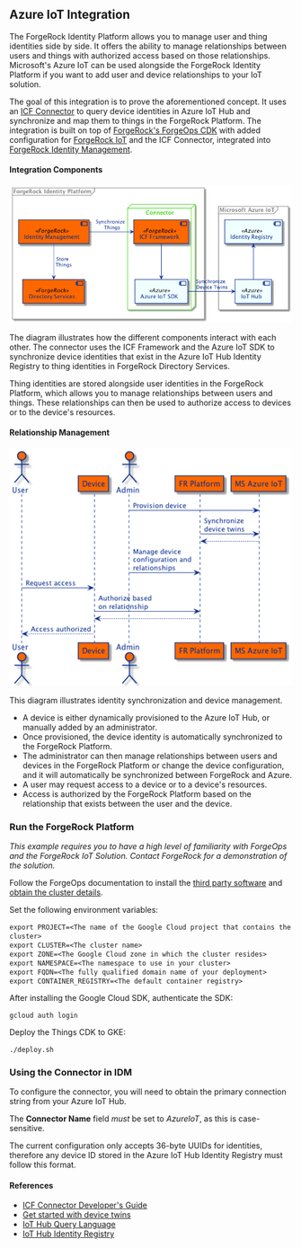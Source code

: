 ## Azure IoT Integration

The ForgeRock Identity Platform allows you to manage user and thing identities side by side. It offers the ability
to manage relationships between users and things with authorized access based on those relationships. Microsoft's
Azure IoT can be used alongside the ForgeRock Identity Platform if you want to add user and device relationships
to your IoT solution.

The goal of this integration is to prove the aforementioned concept. It uses an
[ICF Connector](https://backstage.forgerock.com/docs/idm/7.3/connector-reference/) to query device identities in
Azure IoT Hub and synchronize and map them to things in the ForgeRock Platform. The integration is built on top of
[ForgeRock's ForgeOps CDK](https://backstage.forgerock.com/docs/forgeops/7.3/index.html) with added
configuration for [ForgeRock IoT](https://backstage.forgerock.com/docs/iot/7.2) and the ICF Connector, integrated
into [ForgeRock Identity Management](https://backstage.forgerock.com/docs/idm/7.3).

#### Integration Components
![Components](docs/forgerock-azure-integration.png)

The diagram illustrates how the different components interact with each other. The connector uses the ICF Framework
and the Azure IoT SDK to synchronize device identities that exist in the Azure IoT Hub Identity Registry to thing
identities in ForgeRock Directory Services.

Thing identities are stored alongside user identities in the ForgeRock Platform, which allows you to manage
relationships between users and things. These relationships can then be used to authorize access to devices or to the
device's resources.

#### Relationship Management
![](docs/device-management.png)

This diagram illustrates identity synchronization and device management.
 - A device is either dynamically provisioned to the Azure IoT Hub, or manually added by an administrator.
 - Once provisioned, the device identity is automatically synchronized to the ForgeRock Platform.
 - The administrator can then manage relationships between users and devices in the ForgeRock Platform or change the
  device configuration, and it will automatically be synchronized between ForgeRock and Azure.
 - A user may request access to a device or to a device's resources.
 - Access is authorized by the ForgeRock Platform based on the relationship that exists between the user and the device.

### Run the ForgeRock Platform

*This example requires you to have a high level of familiarity with ForgeOps and the ForgeRock IoT Solution. Contact
ForgeRock for a demonstration of the solution.*

Follow the ForgeOps documentation to install the
[third party software](https://backstage.forgerock.com/docs/forgeops/7.3/cdk/cloud/setup/gke/sw.html) and
[obtain the cluster details](https://backstage.forgerock.com/docs/forgeops/7.3/cdk/cloud/setup/gke/clusterinfo.html).

Set the following environment variables:
```
export PROJECT=<The name of the Google Cloud project that contains the cluster>
export CLUSTER=<The cluster name>
export ZONE=<The Google Cloud zone in which the cluster resides>
export NAMESPACE=<The namespace to use in your cluster>
export FQDN=<The fully qualified domain name of your deployment>
export CONTAINER_REGISTRY=<The default container registry>
```

After installing the Google Cloud SDK, authenticate the SDK:
```
gcloud auth login
```

Deploy the Things CDK to GKE:
```
./deploy.sh
```

### Using the Connector in IDM
To configure the connector, you will need to obtain the primary connection string from your Azure IoT Hub.

The **Connector Name** field *must* be set to *AzureIoT*, as this is case-sensitive.

The current configuration only accepts 36-byte UUIDs for identities, therefore any device ID stored in 
the Azure IoT Hub Identity Registry must follow this format.

#### References
- [ICF Connector Developer's Guide](https://backstage.forgerock.com/docs/openicf/latest/connector-dev-guide)
- [Get started with device twins](https://docs.microsoft.com/en-us/azure/iot-hub/iot-hub-java-java-twin-getstarted)
- [IoT Hub Query Language](https://docs.microsoft.com/en-us/azure/iot-hub/iot-hub-devguide-query-language)
- [IoT Hub Identity Registry](https://docs.microsoft.com/en-us/azure/iot-hub/iot-hub-devguide-identity-registry)